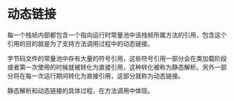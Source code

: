 # 动态链接

每一个栈帧内部都包含一个指向运行时常量池中该栈帧所属方法的引用，包含这个引用的目的就是为了支持方法调用过程中的动态链接。

字节码文件的常量池中存有大量的符号引用，这些符号引用一部分会在类加载阶段或者第一次使用的时候就被转化为直接引用，这种转化被称为静态解析。另外一部分将在每一次运行期间转化为直接引用，这部分就称为动态链接。

静态解析和动态链接的具体过程，在方法调用中体现。
